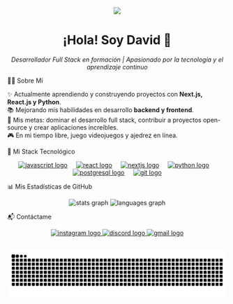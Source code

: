 <!--
¡Hola, David!
Este es un README mejorado.

Usamos encabezados estándar para mejor legibilidad y accesibilidad.

Agrupamos tus habilidades y estadísticas para que se vean como un "dashboard".

Organizamos las secciones de forma más lógica.

¡No olvides agregar los enlaces a tus redes sociales!
-->

<div align="center">
<img src="https://cdn.dribbble.com/users/510430/screenshots/6749707/programar.gif" width="250" />
</div>

<h1 align="center">¡Hola! Soy David 👋</h1>

<p align="center">
<em>Desarrollador Full Stack en formación | Apasionado por la tecnología y el aprendizaje continuo</em>
</p>

👨‍💻 Sobre Mí
<p align="left">
✨ Actualmente aprendiendo y construyendo proyectos con <strong>Next.js, React.js y Python</strong>.<br>
📚 Mejorando mis habilidades en desarrollo <strong>backend y frontend</strong>.<br>
🎯 Mis metas: dominar el desarrollo full stack, contribuir a proyectos open-source y crear aplicaciones increíbles.<br>
🎮 En mi tiempo libre, juego videojuegos y ajedrez en línea.
</p>

🚀 Mi Stack Tecnológico
<p align="center">
<a href="https://developer.mozilla.org/en-US/docs/Web/JavaScript" target="_blank" rel="noreferrer"><img src="https://cdn.jsdelivr.net/gh/devicons/devicon/icons/javascript/javascript-original.svg" height="40" alt="javascript logo"  /></a>
<img width="12" />
<a href="https://reactjs.org/" target="_blank" rel="noreferrer"><img src="https://cdn.jsdelivr.net/gh/devicons/devicon/icons/react/react-original.svg" height="40" alt="react logo"  /></a>
<img width="12" />
<a href="https://nextjs.org/" target="_blank" rel="noreferrer"><img src="https://cdn.jsdelivr.net/gh/devicons/devicon/icons/nextjs/nextjs-original.svg" height="40" alt="nextjs logo"  /></a>
<img width="12" />
<a href="https://www.python.org" target="_blank" rel="noreferrer"><img src="https://cdn.jsdelivr.net/gh/devicons/devicon/icons/python/python-original.svg" height="40" alt="python logo"  /></a>
<img width="12" />
<a href="https://www.postgresql.org" target="_blank" rel="noreferrer"><img src="https://cdn.jsdelivr.net/gh/devicons/devicon/icons/postgresql/postgresql-original.svg" height="40" alt="postgresql logo"  /></a>
<img width="12" />
<a href="https://git-scm.com/" target="_blank" rel="noreferrer"><img src="https://cdn.jsdelivr.net/gh/devicons/devicon/icons/git/git-original.svg" height="40" alt="git logo"  /></a>
</p>

📊 Mis Estadísticas de GitHub
<div align="center">
<img src="https://github-readme-stats.vercel.app/api?username=GREND-LEARD&hide_title=false&hide_rank=false&show_icons=true&include_all_commits=true&count_private=true&disable_animations=false&theme=dracula&locale=en&hide_border=false" height="150" alt="stats graph"  />
<img src="https://github-readme-stats.vercel.app/api/top-langs?username=GREND-LEARD&locale=en&hide_title=false&layout=compact&card_width=320&langs_count=5&theme=dracula&hide_border=false" height="150" alt="languages graph"  />
</div>

📬 Contáctame
<p align="center">
<!-- Reemplaza el # con el enlace a tu perfil -->
<a href="#" target="_blank">
<img src="https://img.shields.io/static/v1?message=Instagram&logo=instagram&label=&color=E4405F&logoColor=white&labelColor=&style=for-the-badge" height="35" alt="instagram logo"  />
</a>
<a href="#" target="_blank">
<img src="https://img.shields.io/static/v1?message=Discord&logo=discord&label=&color=7289DA&logoColor=white&labelColor=&style=for-the-badge" height="35" alt="discord logo"  />
</a>
<a href="mailto:tu-correo-aqui@gmail.com" target="_blank">
<img src="https://img.shields.io/static/v1?message=Gmail&logo=gmail&label=&color=D14836&logoColor=white&labelColor=&style=for-the-badge" height="35" alt="gmail logo"  />
</a>
</p>

<br>

<div align="center">
<img src="https://raw.githubusercontent.com/GREND-LEARD/GREND-LEARD/output/snake.svg" alt="Snake animation" />
</div>
